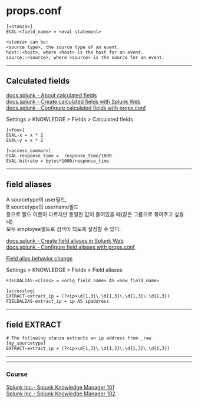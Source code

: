 # props.conf
```
[<stanza>]
EVAL-<field_name> = <eval statement>

<stanza> can be:
<source type>, the source type of an event.
host::<host>, where <host> is the host for an event.
source::<source>, where <source> is the source for an event.
```

---

## Calculated fields
[docs.splunk - About calculated fields](https://docs.splunk.com/Documentation/SplunkCloud/latest/Knowledge/definecalcfields)      
[docs.splunk - Create calculated fields with Splunk Web](https://docs.splunk.com/Documentation/SplunkCloud/8.2.2202/Knowledge/CreatecalculatedfieldswithSplunkWeb)      
[docs.splunk - Configure calculated fields with props.conf](https://docs.splunk.com/Documentation/SplunkCloud/8.2.2202/Knowledge/Configurecalculatedfieldswithprops.conf)      


Settings > KNOWLEDGE > Fields > Calculated fields


```
[<foo>]
EVAL-x = x * 2
EVAL-y = x * 2
```
```
[<access_common>]
EVAL-response_time =  response_time/1000
EVAL-bitrate = bytes*1000/response_time
```

---

## field aliases

A sourcetype의 user필드,   
B sourcetype의 username필드  
등으로 필드 이름이 다르지만 동일한 값이 들어있을 때(같은 그룹으로 묶어주고 싶을 때)  
모두 employee필드로 검색이 되도록 설정할 수 있다.   

[docs.splunk - Create field aliases in Splunk Web](https://docs.splunk.com/Documentation/Splunk/8.2.6/Knowledge/Addaliasestofields)      
[docs.splunk - Configure field aliases with props.conf](https://docs.splunk.com/Documentation/Splunk/8.2.6/Knowledge/Configurefieldaliaseswithprops.conf)      

[Field alias behavior change](https://docs.splunk.com/Documentation/Splunk/8.2.6/ReleaseNotes/Fieldaliasbehaviorchange)


Settings > KNOWLEDGE > Fields > Field aliases
```
FIELDALIAS-<class> = <orig_field_name> AS <new_field_name>
```
```
[accesslog]
EXTRACT-extract_ip = (?<ip>\d{1,3}\.\d{1,3}\.\d{1,3}\.\d{1,3})
FIELDALIAS-extract_ip = ip AS ipaddress
```
---

## field EXTRACT
```
# The following stanza extracts an ip address from _raw
[my_sourcetype]
EXTRACT-extract_ip = (?<ip>\d{1,3}\.\d{1,3}\.\d{1,3}\.\d{1,3})
```
---
---

### Course
[Splunk Inc.- Splunk Knowledge Manager 101](https://www.coursera.org/learn/splunk-knowledge-manager-101)    
[Splunk Inc.- Splunk Knowledge Manager 102](https://www.coursera.org/learn/splunk-knowledge-manager-102)    
